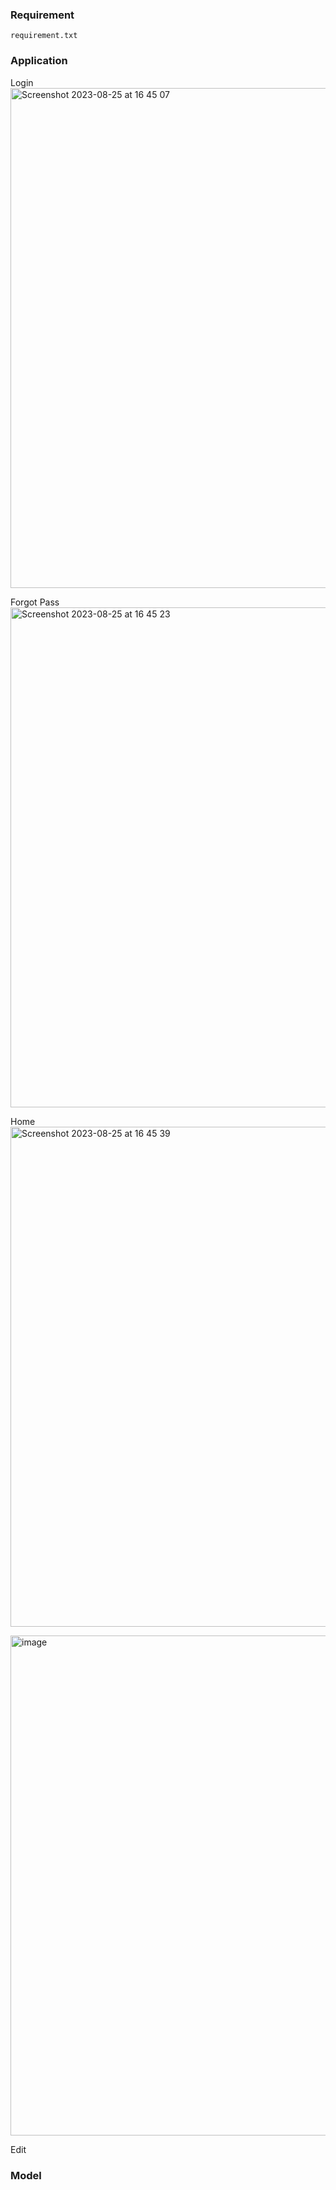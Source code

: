 ### Requirement
    requirement.txt

### Application
Login
<img width="800" alt="Screenshot 2023-08-25 at 16 45 07" src="https://github.com/DatMinhLeChon/NOHCEL_Qt/assets/93373784/40247891-79d7-4793-8497-8055cd06cf2a">


Forgot Pass
<img width="800" alt="Screenshot 2023-08-25 at 16 45 23" src="https://github.com/DatMinhLeChon/NOHCEL_Qt/assets/93373784/8dd23960-45de-44d1-ad64-8b46dce2e0d8">


Home
<img width="800" alt="Screenshot 2023-08-25 at 16 45 39" src="https://github.com/DatMinhLeChon/NOHCEL_Qt/assets/93373784/0b65e1b9-3c6f-4303-a585-84f7851e8100">

<img width="800" alt="image" src="https://github.com/DatMinhLeChon/NOHCEL_Qt/assets/93373784/1e8604be-a361-4faa-9da0-cd047a3c2287">

Edit



### Model

